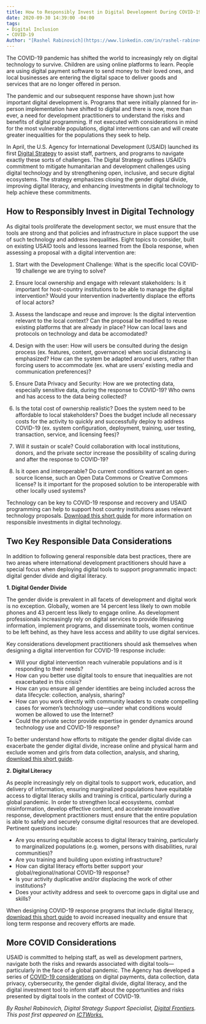 ```yaml
---
title: How to Responsibly Invest in Digital Development During COVID-19 Response
date: 2020-09-30 14:39:00 -04:00
tags:
- Digital Inclusion
- COVID-19
Author: "[Rashel Rabinovich](https://www.linkedin.com/in/rashel-rabinovich-b3469099?challengeId=AQEy5wdzmx-JvQAAAXTgVbP65l_jvqz9qhAPg2VLEh-mJiptq7ldu-geOmVCajVP-AEG4JeFys-mWPPY_42oRnAtXG1ro7U5CA&submissionId=280315a5-13a4-3916-95b1-5178d9f80479)"
---
```


The COVID-19 pandemic has shifted the world to increasingly rely on digital technology to survive. Children are using online platforms to learn. People are using digital payment software to send money to their loved ones, and local businesses are entering the digital space to deliver goods and services that are no longer offered in person.

The pandemic and our subsequent response have shown just how important digital development is. Programs that were initially planned for in-person implementation have shifted to digital and there is now, more than ever, a need for development practitioners to understand the risks and benefits of digital programming. If not executed with considerations in mind for the most vulnerable populations, digital interventions can and will create greater inequalities for the populations they seek to help.

In April, the U.S. Agency for International Development (USAID) launched its first [Digital Strategy](https://www.usaid.gov/sites/default/files/documents/15396/USAID_Digital_Strategy.pdf) to assist staff, partners, and programs to navigate exactly these sorts of challenges. The Digital Strategy outlines USAID’s commitment to mitigate humanitarian and development challenges using digital technology and by strengthening open, inclusive, and secure digital ecosystems. The strategy emphasizes closing the gender digital divide, improving digital literacy, and enhancing investments in digital technology to help achieve these commitments.

## How to Responsibly Invest in Digital Technology

As digital tools proliferate the development sector, we must ensure that the tools are strong and that policies and infrastructure in place support the use of such technology and address inequalities. Eight topics to consider, built on existing USAID tools and lessons learned from the Ebola response, when assessing a proposal with a digital intervention are:

1. Start with the Development Challenge: What is the specific local COVID-19 challenge we are trying to solve?

2. Ensure local ownership and engage with relevant stakeholders: Is it important for host-country institutions to be able to manage the digital intervention? Would your intervention inadvertently displace the efforts of local actors?

3. Assess the landscape and reuse and improve: Is the digital intervention relevant to the local context? Can the proposal be modified to reuse existing platforms that are already in place? How can local laws and protocols on technology and data be accomodated?

4. Design with the user: How will users be consulted during the design process (ex. features, content, governance) when social distancing is emphasized? How can the system be adapted around users, rather than forcing users to accommodate (ex. what are users’ existing media and communication preferences)?

5. Ensure Data Privacy and Security: How are we protecting data, especially sensitive data, during the response to COVID-19? Who owns and has access to the data being collected?

6. Is the total cost of ownership realistic? Does the system need to be affordable to local stakeholders? Does the budget include all necessary costs for the activity to quickly and successfully deploy to address COVID-19 (ex. system configuration, deployment, training, user testing, transaction, service, and licensing fees)?

7. Will it sustain or scale? Could collaboration with local institutions, donors, and the private sector increase the possibility of scaling during and after the response to COVID-19?

8. Is it open and interoperable? Do current conditions warrant an open-source license, such an Open Data Commons or Creative Commons license? Is it important for the proposed solution to be interoperable with other locally used systems?

Technology can be key to COVID-19 response and recovery and USAID programming can help to support host country institutions asses relevant technology proposals. [Download this short guide](https://www.usaid.gov/digital-development/covid-19/investing-digital-technology) for more information on responsible investments in digital technology.

## Two Key Responsible Data Considerations

In addition to following general responsible data best practices, there are two areas where international development practitioners should have a special focus when deploying digital tools to support programmatic impact: digital gender divide and digital literacy.

**1. Digital Gender Divide**

The gender divide is prevalent in all facets of development and digital work is no exception. Globally, women are 14 percent less likely to own mobile phones and 43 percent less likely to engage online. As development professionals increasingly rely on digital services to provide lifesaving information, implement programs, and disseminate tools, women continue to be left behind, as they have less access and ability to use digital services.

Key considerations development practitioners should ask themselves when designing a digital intervention for COVID-19 response include:

* Will your digital intervention reach vulnerable populations and is it responding to their needs?
* How can you better use digital tools to ensure that inequalities are not exacerbated in this crisis?
* How can you ensure all gender identities are being included across the data lifecycle: collection, analysis, sharing?
* How can you work directly with community leaders to create compelling cases for women’s technology use—under what conditions would women be allowed to use the Internet?
* Could the private sector provide expertise in gender dynamics around technology use and COVID-19 response?

To better understand how efforts to mitigate the gender digital divide can exacerbate the gender digital divide, increase online and physical harm and exclude women and girls from data collection, analysis, and sharing, [download this short guide](https://www.usaid.gov/digital-development/covid-19/gender-digital-divide).

**2. Digital Literacy**

As people increasingly rely on digital tools to support work, education, and delivery of information, ensuring marginalized populations have equitable access to digital literacy skills and training is critical, particularly during a global pandemic. In order to strengthen local ecosystems, combat misinformation, develop effective content, and accelerate innovative response, development practitioners must ensure that the entire population is able to safely and securely consume digital resources that are developed. Pertinent questions include:

* Are you ensuring equitable access to digital literacy training, particularly to marginalized populations (e.g. women, persons with disabilities, rural communities)?
* Are you training and building upon existing infrastructure?
* How can digital literacy efforts better support your global/regional/national COVID-19 response?
* Is your activity duplicative and/or displacing the work of other institutions?
* Does your activity address and seek to overcome gaps in digital use and skills?

When designing COVID-19 response programs that include digital literacy, [download this short guide](https://www.usaid.gov/digital-development/covid-19/digital-literacy) to avoid increased inequality and ensure that long term response and recovery efforts are made.

## More COVID Considerations

USAID is committed to helping staff, as well as development partners, navigate both the risks and rewards associated with digital tools—particularly in the face of a global pandemic. The Agency has developed a series of [COVID-19 considerations](https://www.usaid.gov/digital-development/covid-19) on digital payments, data collection, data privacy, cybersecurity, the gender digital divide, digital literacy, and the digital investment tool to inform staff about the opportunities and risks presented by digital tools in the context of COVID-19.

*By Rashel Rabinovich, Digital Strategy Support Specialist, [Digital Frontiers](https://www.dai.com/our-work/projects/worldwide-digital-frontiers-df). This post first appeared on [ICTWorks.](https://www.ictworks.org/responsibly-invest-digital-development-covid-19-response/#.X3TQsWhKiUl)*